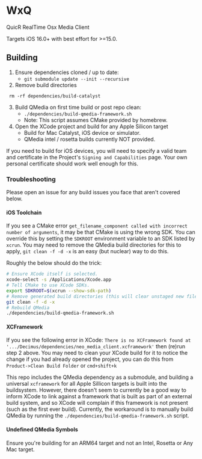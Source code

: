 # WxQ

QuicR RealTime Osx Media Client

Targets iOS 16.0+ with best effort for >=15.0.

## Building

1. Ensure dependencies cloned / up to date:
    - `git submodule update --init --recursive`
2. Remove build directories

``` rm -rf dependencies/build-catalyst```

3. Build QMedia on first time build or post repo clean:
    - `./dependencies/build-qmedia-framework.sh`
    - Note: This script assumes CMake provided by homebrew.
4. Open the XCode project and build for any Apple Silicon target
    - Build for Mac Catalyst, iOS device or simulator.
    - QMedia intel / rosetta builds currently NOT provided.

If you need to build for iOS devices, you will need to specify a valid team and certificate in the Project's `Signing and Capabilities` page. Your own personal certificate should work well enough for this.

### Troubleshooting

Please open an issue for any build issues you face that aren't covered below.

#### iOS Toolchain

If you see a CMake error `get_filename_component called with incorrect number of arguments`, it may be that CMake is using the wrong SDK. You can override this by setting the `SDKROOT` environment variable to an SDK listed by `xcrun`. You may need to remove the QMedia build directories for this to apply, `git clean -f -d -x` is an easy (but nuclear) way to do this.

Roughly the below should do the trick:

```bash
# Ensure XCode itself is selected.
xcode-select -s /Applications/Xcode.app
# Tell CMake to use XCode SDKs.
export SDKROOT=$(xcrun --show-sdk-path)
# Remove generated build directories (this will clear unstaged new files).
git clean -f -d -x
# Rebuild QMedia
./dependencies/build-qmedia-framework.sh 
```

#### XCFramework

If you see the following error in XCode: `There is no XCFramework found at '.../Decimus/dependencies/neo_media_client.xcframework'` then (re)run step 2 above. You may need to clean your XCode build for it to notice the change if you had already opened the project, you can do this from `Product->Clean Build Folder` or `cmd+shift+k`

This repo includes the QMedia dependency as a submodule, and building a universal `xcframework` for all Apple Sillicon targets is built into the buildsystem. However, there doesn't seem to currently be a good way to inform XCode to link against a framework that is built as part of an external build system, and so XCode will complain if this framework is not present (such as the first ever build). Currently, the workaround is to manually build QMedia by running the `./dependencies/build-qmedia-framework.sh` script.

#### Undefined QMedia Symbols

Ensure you're building for an ARM64 target and not an Intel, Rosetta or Any Mac target.

